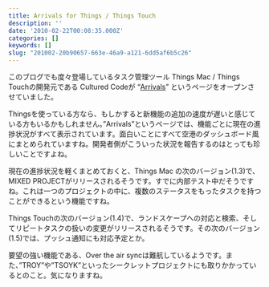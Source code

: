 ```yaml
---
title: Arrivals for Things / Things Touch
description: ''
date: '2010-02-22T00:08:35.000Z'
categories: []
keywords: []
slug: "201002-20b90657-663e-46a9-a121-6dd5af6b5c26"
---
```

このブログでも度々登場しているタスク管理ツール Things Mac / Things Touchの開発元である Cultured Codeが “[Arrivals](http://culturedcode.com/status/)” というページをオープンさせていました。

Thingsを使っている方なら、もしかすると新機能の追加の速度が遅いと感じている方もいるかもしれません。”Arrivals”というページでは、機能ごとに現在の進捗状況がすべて表示されています。面白いことにすべて空港のダッシュボード風にまとめられていますね。開発者側がこういった状況を報告するのはとっても珍しいことですよね。

現在の進捗状況を軽くまとめておくと、Things Mac の次のバージョン(1.3)で、MIXED PROJECTがリリースされるそうです。すでに内部テスト中だそうですね。これは一つのプロジェクトの中に、複数のステータスをもったタスクを持つことができるという機能ですね。

Things Touchの次のバージョン(1.4)で、ランドスケープへの対応と検索、そしてリピートタスクの扱いの変更がリリースされるそうです。その次のバージョン(1.5)では、プッシュ通知にも対応予定とか。

要望の強い機能である、Over the air syncは難航しているようです。また、”TROY”や”TSOYK”といったシークレットプロジェクトにも取りかかっているとのこと。気になりますね。